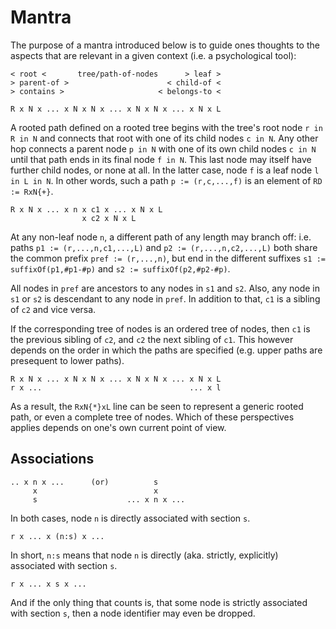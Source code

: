 
<!-- ======================================================================= -->
# Mantra

The purpose of a mantra introduced below is to guide ones thoughts to the
aspects that are relevant in a given context (i.e. a psychological tool):

```
< root <       tree/path-of-nodes      > leaf >
> parent-of >                      < child-of <
> contains >                     < belongs-to <

R x N x ... x N x N x ... x N x N x ... x N x L
```

A rooted path defined on a rooted tree begins with the tree's root node
`r in R in N` and connects that root with one of its child nodes `c in N`.
Any other hop connects a parent node `p in N` with one of its own child nodes
`c in N` until that path ends in its final node `f in N`. This last node may
itself have further child nodes, or none at all. In the latter case, node `f`
is a leaf node `l in L in N`. In other words, such a path `p := (r,c,...,f)`
is an element of `RD := RxN{+}`.

```
R x N x ... x n x c1 x ... x N x L
                x c2 x N x L
```

At any non-leaf node `n`, a different path of any length may branch off: i.e.
paths `p1 := (r,...,n,c1,...,L)` and `p2 := (r,...,n,c2,...,L)` both share
the common prefix `pref := (r,...,n)`, but end in the different suffixes
`s1 := suffixOf(p1,#p1-#p)` and `s2 := suffixOf(p2,#p2-#p)`.

All nodes in `pref` are ancestors to any nodes in `s1` and `s2`.
Also, any node in `s1` or `s2` is descendant to any node in `pref`.
In addition to that, `c1` is a sibling of `c2` and vice versa.

If the corresponding tree of nodes is an ordered tree of nodes, then `c1` is
the previous sibling of `c2`, and `c2` the next sibling of `c1`. This however
depends on the order in which the paths are specified (e.g. upper paths are
presequent to lower paths).

```
R x N x ... x N x N x ... x N x N x ... x N x L
r x ...                                 ... x l
```

As a result, the `RxN{*}xL` line can be seen to represent a generic rooted
path, or even a complete tree of nodes. Which of these perspectives applies
depends on one's own current point of view.

<!-- ======================================================================= -->
## Associations

```
.. x n x ...      (or)          s
     x                          x
     s                    ... x n x ...
```

In both cases, node `n` is directly associated with section `s`.

```
r x ... x (n:s) x ...
```

In short, `n:s` means that node `n` is directly (aka. strictly, explicitly)
associated with section `s`.

```
r x ... x s x ...
```

And if the only thing that counts is, that some node is strictly associated
with section `s`, then a node identifier may even be dropped.
